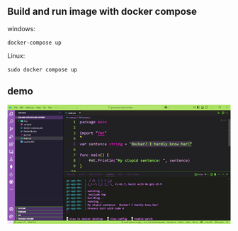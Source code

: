 ## Build and run image with docker compose

windows:

```
docker-compose up
```

Linux:

```
sudo docker compose up
```

## demo

![Demo](demonstration.gif)

